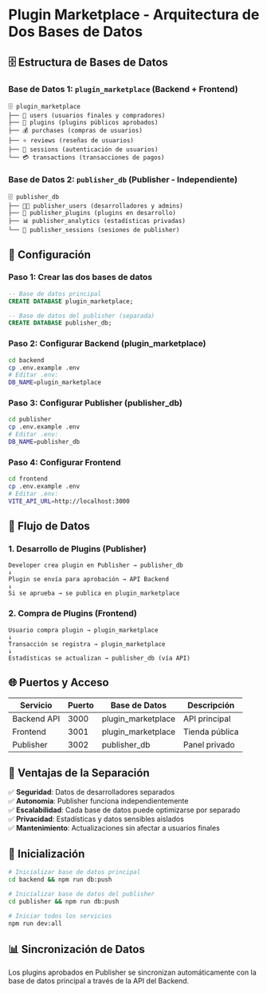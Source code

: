# Plugin Marketplace - Arquitectura de Dos Bases de Datos

## 🗄️ Estructura de Bases de Datos

### Base de Datos 1: `plugin_marketplace` (Backend + Frontend)
```
🗄️ plugin_marketplace
├── 👥 users (usuarios finales y compradores)
├── 🔌 plugins (plugins públicos aprobados)
├── 💰 purchases (compras de usuarios)
├── ⭐ reviews (reseñas de usuarios)
├── 🔄 sessions (autenticación de usuarios)
└── 💳 transactions (transacciones de pagos)
```

### Base de Datos 2: `publisher_db` (Publisher - Independiente)
```
🗄️ publisher_db
├── 👨‍💻 publisher_users (desarrolladores y admins)
├── 🔧 publisher_plugins (plugins en desarrollo)
├── 📊 publisher_analytics (estadísticas privadas)
└── 🔄 publisher_sessions (sesiones de publisher)
```

## 🚀 Configuración

### Paso 1: Crear las dos bases de datos
```sql
-- Base de datos principal
CREATE DATABASE plugin_marketplace;

-- Base de datos del publisher (separada)
CREATE DATABASE publisher_db;
```

### Paso 2: Configurar Backend (plugin_marketplace)
```bash
cd backend
cp .env.example .env
# Editar .env:
DB_NAME=plugin_marketplace
```

### Paso 3: Configurar Publisher (publisher_db)
```bash
cd publisher
cp .env.example .env
# Editar .env:
DB_NAME=publisher_db
```

### Paso 4: Configurar Frontend
```bash
cd frontend
cp .env.example .env
# Editar .env:
VITE_API_URL=http://localhost:3000
```

## 🔄 Flujo de Datos

### 1. Desarrollo de Plugins (Publisher)
```
Developer crea plugin en Publisher → publisher_db
↓
Plugin se envía para aprobación → API Backend
↓
Si se aprueba → se publica en plugin_marketplace
```

### 2. Compra de Plugins (Frontend)
```
Usuario compra plugin → plugin_marketplace
↓
Transacción se registra → plugin_marketplace
↓
Estadísticas se actualizan → publisher_db (vía API)
```

## 🌐 Puertos y Acceso

| Servicio | Puerto | Base de Datos | Descripción |
|----------|--------|---------------|-------------|
| Backend API | 3000 | plugin_marketplace | API principal |
| Frontend | 3001 | plugin_marketplace | Tienda pública |
| Publisher | 3002 | publisher_db | Panel privado |

## 🔐 Ventajas de la Separación

✅ **Seguridad**: Datos de desarrolladores separados  
✅ **Autonomía**: Publisher funciona independientemente  
✅ **Escalabilidad**: Cada base de datos puede optimizarse por separado  
✅ **Privacidad**: Estadísticas y datos sensibles aislados  
✅ **Mantenimiento**: Actualizaciones sin afectar a usuarios finales  

## 🚀 Inicialización

```bash
# Inicializar base de datos principal
cd backend && npm run db:push

# Inicializar base de datos del publisher  
cd publisher && npm run db:push

# Iniciar todos los servicios
npm run dev:all
```

## 📊 Sincronización de Datos

Los plugins aprobados en Publisher se sincronizan automáticamente con la base de datos principal a través de la API del Backend.